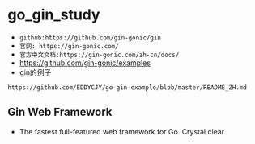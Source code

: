 # go_gin_study
- `github:https://github.com/gin-gonic/gin`
- `官网: https://gin-gonic.com/`
- `官方中文文档:https://gin-gonic.com/zh-cn/docs/`
- https://github.com/gin-gonic/examples
- gin的例子
``` 
https://github.com/EDDYCJY/go-gin-example/blob/master/README_ZH.md
```
## Gin Web Framework
- The fastest full-featured web framework for Go. Crystal clear.
